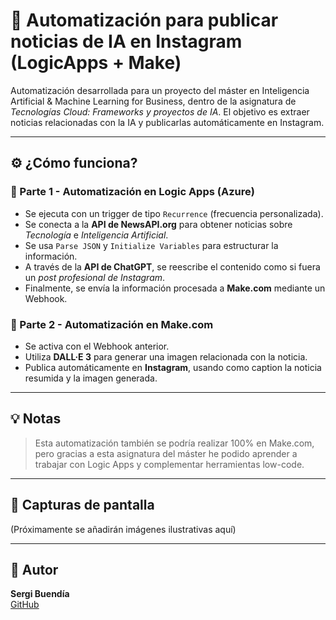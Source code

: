 # 📰 Automatización para publicar noticias de IA en Instagram (LogicApps + Make)

Automatización desarrollada para un proyecto del máster en Inteligencia Artificial & Machine Learning for Business, dentro de la asignatura de *Tecnologías Cloud: Frameworks y proyectos de IA*. El objetivo es extraer noticias relacionadas con la IA y publicarlas automáticamente en Instagram.

---

## ⚙️ ¿Cómo funciona?

### 📌 Parte 1 - Automatización en Logic Apps (Azure)

- Se ejecuta con un trigger de tipo `Recurrence` (frecuencia personalizada).
- Se conecta a la **API de NewsAPI.org** para obtener noticias sobre *Tecnología* e *Inteligencia Artificial*.
- Se usa `Parse JSON` y `Initialize Variables` para estructurar la información.
- A través de la **API de ChatGPT**, se reescribe el contenido como si fuera un *post profesional de Instagram*.
- Finalmente, se envía la información procesada a **Make.com** mediante un Webhook.

### 🤖 Parte 2 - Automatización en Make.com

- Se activa con el Webhook anterior.
- Utiliza **DALL·E 3** para generar una imagen relacionada con la noticia.
- Publica automáticamente en **Instagram**, usando como caption la noticia resumida y la imagen generada.

---

## 💡 Notas

> Esta automatización también se podría realizar 100% en Make.com, pero gracias a esta asignatura del máster he podido aprender a trabajar con Logic Apps y complementar herramientas low-code.

---

## 📸 Capturas de pantalla

(Próximamente se añadirán imágenes ilustrativas aquí)

---

## 🔗 Autor

**Sergi Buendía**  
[GitHub](https://github.com/sergibuendia)
